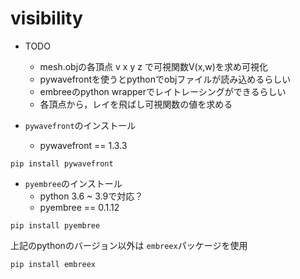 # visibility
- TODO
    - mesh.objの各頂点 v x y z で可視関数V(x,w)を求め可視化
    - pywavefrontを使うとpythonでobjファイルが読み込めるらしい
    - embreeのpython wrapperでレイトレーシングができるらしい
    - 各頂点から，レイを飛ばし可視関数の値を求める

- ``pywavefront``のインストール
    - pywavefront == 1.3.3 
  
```
pip install pywavefront
```
- ``pyembree``のインストール
  - python 3.6 ~ 3.9で対応？
  - pyembree == 0.1.12
```
pip install pyembree
```
上記のpythonのバージョン以外は
`embreex`パッケージを使用
```
pip install embreex
```
